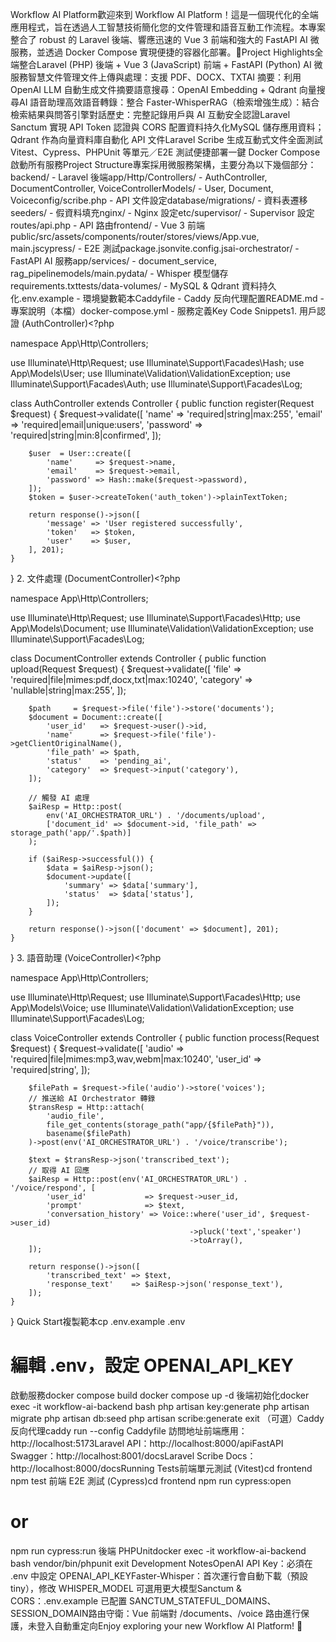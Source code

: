 Workflow AI Platform歡迎來到 Workflow AI Platform！這是一個現代化的全端應用程式，旨在透過人工智慧技術簡化您的文件管理和語音互動工作流程。本專案整合了 robust 的 Laravel 後端、響應迅速的 Vue 3 前端和強大的 FastAPI AI 微服務，並透過 Docker Compose 實現便捷的容器化部署。🚀Project Highlights全端整合Laravel (PHP) 後端 + Vue 3 (JavaScript) 前端 + FastAPI (Python) AI 微服務智慧文件管理文件上傳與處理：支援 PDF、DOCX、TXTAI 摘要：利用 OpenAI LLM 自動生成文件摘要語意搜尋：OpenAI Embedding + Qdrant 向量搜尋AI 語音助理高效語音轉錄：整合 Faster-WhisperRAG（檢索增強生成）：結合檢索結果與問答引擎對話歷史：完整記錄用戶與 AI 互動安全認證Laravel Sanctum 實現 API Token 認證與 CORS 配置資料持久化MySQL 儲存應用資料；Qdrant 作為向量資料庫自動化 API 文件Laravel Scribe 生成互動式文件全面測試Vitest、Cypress、PHPUnit 等單元／E2E 測試便捷部署一鍵 Docker Compose 啟動所有服務Project Structure專案採用微服務架構，主要分為以下幾個部分：backend/ - Laravel 後端app/Http/Controllers/ - AuthController, DocumentController, VoiceControllerModels/ - User, Document, Voiceconfig/scribe.php - API 文件設定database/migrations/ - 資料表遷移seeders/ - 假資料填充nginx/ - Nginx 設定etc/supervisor/ - Supervisor 設定routes/api.php - API 路由frontend/ - Vue 3 前端public/src/assets/components/router/stores/views/App.vue, main.jscypress/ - E2E 測試package.jsonvite.config.jsai-orchestrator/ - FastAPI AI 服務app/services/ - document_service, rag_pipelinemodels/main.pydata/ - Whisper 模型儲存requirements.txttests/data-volumes/ - MySQL & Qdrant 資料持久化.env.example - 環境變數範本Caddyfile - Caddy 反向代理配置README.md - 專案說明（本檔）docker-compose.yml - 服務定義Key Code Snippets1. 用戶認證 (AuthController)<?php

namespace App\Http\Controllers;

use Illuminate\Http\Request;
use Illuminate\Support\Facades\Hash;
use App\Models\User;
use Illuminate\Validation\ValidationException;
use Illuminate\Support\Facades\Auth;
use Illuminate\Support\Facades\Log;

class AuthController extends Controller
{
    public function register(Request $request)
    {
        $request->validate([
            'name'     => 'required|string|max:255',
            'email'    => 'required|email|unique:users',
            'password' => 'required|string|min:8|confirmed',
        ]);

        $user  = User::create([
            'name'     => $request->name,
            'email'    => $request->email,
            'password' => Hash::make($request->password),
        ]);
        $token = $user->createToken('auth_token')->plainTextToken;

        return response()->json([
            'message' => 'User registered successfully',
            'token'   => $token,
            'user'    => $user,
        ], 201);
    }
}
2. 文件處理 (DocumentController)<?php

namespace App\Http\Controllers;

use Illuminate\Http\Request;
use Illuminate\Support\Facades\Http;
use App\Models\Document;
use Illuminate\Validation\ValidationException;
use Illuminate\Support\Facades\Log;

class DocumentController extends Controller
{
    public function upload(Request $request)
    {
        $request->validate([
            'file'     => 'required|file|mimes:pdf,docx,txt|max:10240',
            'category' => 'nullable|string|max:255',
        ]);

        $path     = $request->file('file')->store('documents');
        $document = Document::create([
            'user_id'   => $request->user()->id,
            'name'      => $request->file('file')->getClientOriginalName(),
            'file_path' => $path,
            'status'    => 'pending_ai',
            'category'  => $request->input('category'),
        ]);

        // 觸發 AI 處理
        $aiResp = Http::post(
            env('AI_ORCHESTRATOR_URL') . '/documents/upload',
            ['document_id' => $document->id, 'file_path' => storage_path('app/'.$path)]
        );

        if ($aiResp->successful()) {
            $data = $aiResp->json();
            $document->update([
                'summary' => $data['summary'],
                'status'  => $data['status'],
            ]);
        }

        return response()->json(['document' => $document], 201);
    }
}
3. 語音助理 (VoiceController)<?php

namespace App\Http\Controllers;

use Illuminate\Http\Request;
use Illuminate\Support\Facades\Http;
use App\Models\Voice;
use Illuminate\Validation\ValidationException;
use Illuminate\Support\Facades\Log;

class VoiceController extends Controller
{
    public function process(Request $request)
    {
        $request->validate([
            'audio'   => 'required|file|mimes:mp3,wav,webm|max:10240',
            'user_id' => 'required|string',
        ]);

        $filePath = $request->file('audio')->store('voices');
        // 推送給 AI Orchestrator 轉錄
        $transResp = Http::attach(
            'audio_file',
            file_get_contents(storage_path("app/{$filePath}")),
            basename($filePath)
        )->post(env('AI_ORCHESTRATOR_URL') . '/voice/transcribe');

        $text = $transResp->json('transcribed_text');
        // 取得 AI 回應
        $aiResp = Http::post(env('AI_ORCHESTRATOR_URL') . '/voice/respond', [
            'user_id'             => $request->user_id,
            'prompt'              => $text,
            'conversation_history' => Voice::where('user_id', $request->user_id)
                                            ->pluck('text','speaker')
                                            ->toArray(),
        ]);

        return response()->json([
            'transcribed_text' => $text,
            'response_text'    => $aiResp->json('response_text'),
        ]);
    }
}
Quick Start複製範本cp .env.example .env
# 編輯 .env，設定 OPENAI_API_KEY
啟動服務docker compose build
docker compose up -d
後端初始化docker exec -it workflow-ai-backend bash
php artisan key:generate
php artisan migrate
php artisan db:seed
php artisan scribe:generate
exit
（可選）Caddy 反向代理caddy run --config Caddyfile
訪問地址前端應用：http://localhost:5173Laravel API：http://localhost:8000/apiFastAPI Swagger：http://localhost:8001/docsLaravel Scribe Docs：http://localhost:8000/docsRunning Tests前端單元測試 (Vitest)cd frontend
npm test
前端 E2E 測試 (Cypress)cd frontend
npm run cypress:open
# or
npm run cypress:run
後端 PHPUnitdocker exec -it workflow-ai-backend bash
vendor/bin/phpunit
exit
Development NotesOpenAI API Key：必須在 .env 中設定 OPENAI_API_KEYFaster-Whisper：首次運行會自動下載（預設 tiny），修改 WHISPER_MODEL 可選用更大模型Sanctum & CORS：.env.example 已配置 SANCTUM_STATEFUL_DOMAINS、SESSION_DOMAIN路由守衛：Vue 前端對 /documents、/voice 路由進行保護，未登入自動重定向Enjoy exploring your new Workflow AI Platform! 🚀
